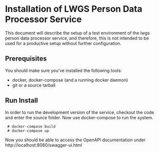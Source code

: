 # Installation of LWGS Person Data Processor Service

This document will describe the setup of a test environment of the lwgs person data processor 
service, and therefore, this is not intended to be used for a productive setup without further
configuration.

## Prerequisites

You should make sure you've installed the following tools:
* docker, docker-compose (and a running docker daemon)
* git or a source tarball

## Run Install
In order to run the development version of the service, checkout the code and enter the source folder.
Now use docker-compose to run the system.
```
 # docker-compose build
 # docker-compose up
```

Now you should be able to access the OpenAPI documentation under http://localhost:8080/swagger-ui.html